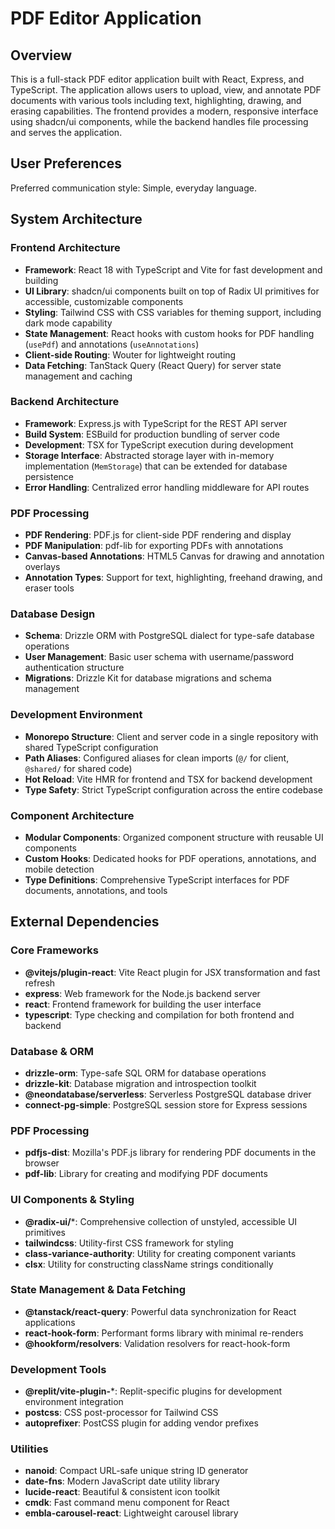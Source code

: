 # PDF Editor Application

## Overview

This is a full-stack PDF editor application built with React, Express, and TypeScript. The application allows users to upload, view, and annotate PDF documents with various tools including text, highlighting, drawing, and erasing capabilities. The frontend provides a modern, responsive interface using shadcn/ui components, while the backend handles file processing and serves the application.

## User Preferences

Preferred communication style: Simple, everyday language.

## System Architecture

### Frontend Architecture
- **Framework**: React 18 with TypeScript and Vite for fast development and building
- **UI Library**: shadcn/ui components built on top of Radix UI primitives for accessible, customizable components
- **Styling**: Tailwind CSS with CSS variables for theming support, including dark mode capability
- **State Management**: React hooks with custom hooks for PDF handling (`usePdf`) and annotations (`useAnnotations`)
- **Client-side Routing**: Wouter for lightweight routing
- **Data Fetching**: TanStack Query (React Query) for server state management and caching

### Backend Architecture
- **Framework**: Express.js with TypeScript for the REST API server
- **Build System**: ESBuild for production bundling of server code
- **Development**: TSX for TypeScript execution during development
- **Storage Interface**: Abstracted storage layer with in-memory implementation (`MemStorage`) that can be extended for database persistence
- **Error Handling**: Centralized error handling middleware for API routes

### PDF Processing
- **PDF Rendering**: PDF.js for client-side PDF rendering and display
- **PDF Manipulation**: pdf-lib for exporting PDFs with annotations
- **Canvas-based Annotations**: HTML5 Canvas for drawing and annotation overlays
- **Annotation Types**: Support for text, highlighting, freehand drawing, and eraser tools

### Database Design
- **Schema**: Drizzle ORM with PostgreSQL dialect for type-safe database operations
- **User Management**: Basic user schema with username/password authentication structure
- **Migrations**: Drizzle Kit for database migrations and schema management

### Development Environment
- **Monorepo Structure**: Client and server code in a single repository with shared TypeScript configuration
- **Path Aliases**: Configured aliases for clean imports (`@/` for client, `@shared/` for shared code)
- **Hot Reload**: Vite HMR for frontend and TSX for backend development
- **Type Safety**: Strict TypeScript configuration across the entire codebase

### Component Architecture
- **Modular Components**: Organized component structure with reusable UI components
- **Custom Hooks**: Dedicated hooks for PDF operations, annotations, and mobile detection
- **Type Definitions**: Comprehensive TypeScript interfaces for PDF documents, annotations, and tools

## External Dependencies

### Core Frameworks
- **@vitejs/plugin-react**: Vite React plugin for JSX transformation and fast refresh
- **express**: Web framework for the Node.js backend server
- **react**: Frontend framework for building the user interface
- **typescript**: Type checking and compilation for both frontend and backend

### Database & ORM
- **drizzle-orm**: Type-safe SQL ORM for database operations
- **drizzle-kit**: Database migration and introspection toolkit
- **@neondatabase/serverless**: Serverless PostgreSQL database driver
- **connect-pg-simple**: PostgreSQL session store for Express sessions

### PDF Processing
- **pdfjs-dist**: Mozilla's PDF.js library for rendering PDF documents in the browser
- **pdf-lib**: Library for creating and modifying PDF documents

### UI Components & Styling
- **@radix-ui/***: Comprehensive collection of unstyled, accessible UI primitives
- **tailwindcss**: Utility-first CSS framework for styling
- **class-variance-authority**: Utility for creating component variants
- **clsx**: Utility for constructing className strings conditionally

### State Management & Data Fetching
- **@tanstack/react-query**: Powerful data synchronization for React applications
- **react-hook-form**: Performant forms library with minimal re-renders
- **@hookform/resolvers**: Validation resolvers for react-hook-form

### Development Tools
- **@replit/vite-plugin-***: Replit-specific plugins for development environment integration
- **postcss**: CSS post-processor for Tailwind CSS
- **autoprefixer**: PostCSS plugin for adding vendor prefixes

### Utilities
- **nanoid**: Compact URL-safe unique string ID generator
- **date-fns**: Modern JavaScript date utility library
- **lucide-react**: Beautiful & consistent icon toolkit
- **cmdk**: Fast command menu component for React
- **embla-carousel-react**: Lightweight carousel library